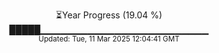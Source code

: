 <p align="center">
⏳Year Progress (19.04 %)<br>
█████▁▁▁▁▁▁▁▁▁▁▁▁▁▁▁▁▁▁▁▁▁▁▁▁▁ <br>
<sub>Updated: Tue, 11 Mar 2025 12:04:41 GMT</sub>
</p>

